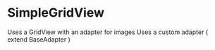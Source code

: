 # SimpleGridView
Uses a GridView with an adapter for images 
Uses a custom adapter ( extend BaseAdapter )

